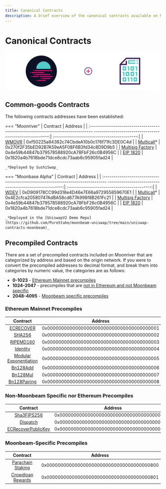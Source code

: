 ```yaml
---
title: Canonical Contracts
description: A brief overview of the canonical contracts available on Moonriver and Moonbase Alpha. It includes some common-goods contract as well as some precompiles.
---
```


# Canonical Contracts

![Canonical contracts banner](/images/builders/interact/canonical-contracts/canonical-contracts-banner.png)

## Common-goods Contracts

The following contracts addresses have been established:

=== "Moonriver"
    |                                                               Contract                                                               |                  Address                   |
    |   :-------------------------------------------------------------------------------   -------------------------------------------------------:|  :------------------------------------------:|
    |         [WMOVR](https://blockscout.moonriver.moonbeam.network/address/0xf50225a84382c74CbdeA10b0c176f71fc3DE0C4d/)         |  0xf50225a84382c74CbdeA10b0c176f71fc3DE0C4d |
    | [Multicall](https://blockscout.moonriver.moonbeam.network/address/0x270f2F35bED92B7A59eA5F08F6B3fd34c8D9D9b5/)* |     0x270f2F35bED92B7A59eA5F08F6B3fd34c8D9D9b5 |
    |  [Multisig Factory](https://blockscout.moonriver.moonbeam.network/address/0x4e59b44847b379578588920cA78FbF26c0B4956C/)  |     0x4e59b44847b379578588920cA78FbF26c0B4956C |
    |                                          [EIP 1820](https://eips.ethereum.org/EIPS/eip-1820)                                           |  0x1820a4b7618bde71dce8cdc73aab6c95905fad24 |

    _*Deployed by SushiSwap_

=== "Moonbase Alpha"
    |                                                                Contract                                                                |                  Address                   |
    |   :-------------------------------------------------------------------------------   -------------------------------------------------------:|  :------------------------------------------:|
    |         [WDEV](https://moonbase-blockscout.testnet.moonbeam.network/address/0xD909178CC99d318e4D46e7E66a972955859670E1/)         |  0xD909178CC99d318e4D46e7E66a972955859670E1 |
    | [Multicall](https://moonbase-blockscout.testnet.moonbeam.network/address/0x4E2cfca20580747AdBA58cd677A998f8B261Fc21/)* |     0x4E2cfca20580747AdBA58cd677A998f8B261Fc21 |
    |  [Multisig Factory](https://moonbase-blockscout.testnet.moonbeam.network/address/0x4e59b44847b379578588920cA78FbF26c0B4956C/)  |     0x4e59b44847b379578588920cA78FbF26c0B4956C |
    |                                          [EIP 1820](https://eips.ethereum.org/EIPS/eip-1820)                                           |  0x1820a4b7618bde71dce8cdc73aab6c95905fad24 |

    _*Deployed in the [UniswapV2 Demo Repo](https://github.com/PureStake/moonbeam-uniswap/tree/main/uniswap-contracts-moonbeam)_

## Precompiled Contracts

There are a set of precompiled contracts included on Moonriver that are categorized by address and based on the origin network. If you were to convert the precompiled addresses to decimal format, and break them into categories by numeric value, the categories are as follows:

- **0-1023** - [Ethereum Mainnet precompiles](#ethereum-mainnet-precompiles)
- **1024-2047** - precompiles that are [not in Ethereum and not Moonbeam specific](#non-moonbeam-specific-nor-ethereum-precomiles)
- **2048-4095** - [Moonbeam specific precompiles](#moonbeam-specific-precompiles)

### Ethereum Mainnet Precompiles

|                                                      Contract                                                       |                  Address                   |
|:-------------------------------------------------------------------------------------------------------------------:|:------------------------------------------:|
|                     [ECRECOVER](/builders/tools/precompiles/#verify-signatures-with-ecrecover/)                     | 0x0000000000000000000000000000000000000001 |
|                             [SHA256](/builders/tools/precompiles/#hashing-with-sha256/)                             | 0x0000000000000000000000000000000000000002 |
|                         [RIPEMD160](/builders/tools/precompiles/#hashing-with-ripemd-160/)                          | 0x0000000000000000000000000000000000000003 |
|                           [Identity](/builders/tools/precompiles/#the-identity-function/)                           | 0x0000000000000000000000000000000000000004 |
|                   [Modular Exponentiation](/builders/tools/precompiles/#modular-exponentiation/)                    | 0x0000000000000000000000000000000000000005 |
|     [Bn128Add](https://paritytech.github.io/frontier/rustdocs/pallet_evm_precompile_bn128/struct.Bn128Add.html)     | 0x0000000000000000000000000000000000000006 |
|     [Bn128Mul](https://paritytech.github.io/frontier/rustdocs/pallet_evm_precompile_bn128/struct.Bn128Mul.html)     | 0x0000000000000000000000000000000000000007 |
| [Bn128Pairing](https://paritytech.github.io/frontier/rustdocs/pallet_evm_precompile_bn128/struct.Bn128Pairing.html) | 0x0000000000000000000000000000000000000008 |

### Non-Moonbeam Specific nor Ethereum Precompiles

|                                                             Contract                                                             |                  Address                   |
|:--------------------------------------------------------------------------------------------------------------------------------:|:------------------------------------------:|
|       [Sha3FIPS256](https://paritytech.github.io/frontier/rustdocs/pallet_evm_precompile_sha3fips/struct.Sha3FIPS256.html)       | 0x0000000000000000000000000000000000000400 |
|          [Dispatch](https://paritytech.github.io/frontier/rustdocs/pallet_evm_precompile_dispatch/struct.Dispatch.html)          | 0x0000000000000000000000000000000000000401 |
| [ECRecoverPublicKey](https://paritytech.github.io/frontier/rustdocs/pallet_evm_precompile_simple/struct.ECRecoverPublicKey.html) | 0x0000000000000000000000000000000000000402 |

### Moonbeam-Specific Precompiles

|                                                          Contract                                                           |                  Address                   |
|:---------------------------------------------------------------------------------------------------------------------------:|:------------------------------------------:|
|  [Parachain Staking](https://github.com/PureStake/moonbeam/blob/master/precompiles/parachain-staking/StakingInterface.sol)  | 0x0000000000000000000000000000000000000800 |
| [Crowdloan Rewards](https://github.com/PureStake/moonbeam/blob/master/precompiles/crowdloan-rewards/CrowdloanInterface.sol) | 0x0000000000000000000000000000000000000801 |
